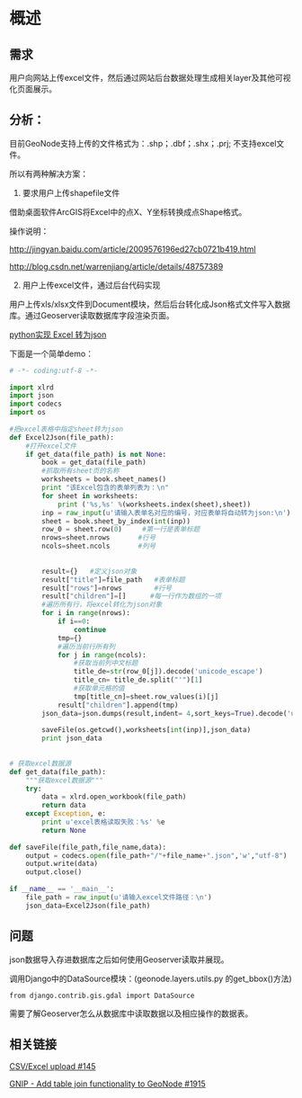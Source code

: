 # 概述

## 需求

用户向网站上传excel文件，然后通过网站后台数据处理生成相关layer及其他可视化页面展示。

## 分析：

目前GeoNode支持上传的文件格式为：.shp；.dbf；.shx；.prj;
不支持excel文件。

所以有两种解决方案：

1. 要求用户上传shapefile文件

借助桌面软件ArcGIS将Excel中的点X、Y坐标转换成点Shape格式。

操作说明：

http://jingyan.baidu.com/article/2009576196ed27cb0721b419.html

http://blog.csdn.net/warrenjiang/article/details/48757389


2. 用户上传excel文件，通过后台代码实现

用户上传xls/xlsx文件到Document模块，然后后台转化成Json格式文件写入数据库。通过Geoserver读取数据库字段渲染页面。

[python实现 Excel 转为json](http://blog.csdn.net/jenyzhang/article/details/51898150)

下面是一个简单demo：
```python
# -*- coding:utf-8 -*- 
  
import xlrd  
import json  
import codecs  
import os  
  
#把excel表格中指定sheet转为json  
def Excel2Json(file_path):  
    #打开excel文件  
    if get_data(file_path) is not None:  
        book = get_data(file_path)  
        #抓取所有sheet页的名称  
        worksheets = book.sheet_names()  
        print "该Excel包含的表单列表为：\n"  
        for sheet in worksheets:  
            print ('%s,%s' %(worksheets.index(sheet),sheet))  
        inp = raw_input(u'请输入表单名对应的编号，对应表单将自动转为json:\n')  
        sheet = book.sheet_by_index(int(inp))  
        row_0 = sheet.row(0)     #第一行是表单标题  
        nrows=sheet.nrows       #行号  
        ncols=sheet.ncols       #列号  
  
  
        result={}   #定义json对象  
        result["title"]=file_path   #表单标题  
        result["rows"]=nrows        #行号  
        result["children"]=[]      #每一行作为数组的一项  
        #遍历所有行，将excel转化为json对象  
        for i in range(nrows):  
            if i==0:  
                continue  
            tmp={}  
            #遍历当前行所有列  
            for j in range(ncols):  
                #获取当前列中文标题  
                title_de=str(row_0[j]).decode('unicode_escape')  
                title_cn= title_de.split("'")[1]  
                #获取单元格的值  
                tmp[title_cn]=sheet.row_values(i)[j]  
            result["children"].append(tmp)  
        json_data=json.dumps(result,indent= 4,sort_keys=True).decode('unicode_escape')  
          
        saveFile(os.getcwd(),worksheets[int(inp)],json_data)  
        print json_data  
  
  
# 获取excel数据源  
def get_data(file_path):  
    """获取excel数据源"""  
    try:  
        data = xlrd.open_workbook(file_path)  
        return data  
    except Exception, e:  
        print u'excel表格读取失败：%s' %e  
        return None  
  
def saveFile(file_path,file_name,data):  
    output = codecs.open(file_path+"/"+file_name+".json",'w',"utf-8")  
    output.write(data)  
    output.close()  
  
if __name__ == '__main__':  
    file_path = raw_input(u'请输入excel文件路径：\n')  
    json_data=Excel2Json(file_path)  
```

## 问题

json数据导入存进数据库之后如何使用Geoserver读取并展现。

调用Django中的DataSource模块：(geonode.layers.utils.py 的get_bbox()方法)

`from django.contrib.gis.gdal import DataSource`

需要了解Geoserver怎么从数据库中读取数据以及相应操作的数据表。

## 相关链接

[CSV/Excel upload #145](https://github.com/GeoNode/geonode/issues/145)

[GNIP - Add table join functionality to GeoNode #1915](https://github.com/GeoNode/geonode/issues/1915)